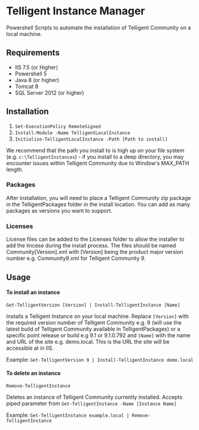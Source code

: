 # Telligent Instance Manager
Powershell Scripts to automate the installation of Telligent Community on a local machine.

## Requirements
* IIS 7.5 (or Higher)
* Powershell 5
* Java 8 (or higher)
* Tomcat 8 
* SQL Server 2012 (or higher)

## Installation
1. `Set-ExecutionPolicy RemoteSigned`
2. `Install-Module -Name TelligentLocalInstance`
3. `Initialize-TelligentLocalInstance -Path [Path to install]`

We recommend that the path you install to is high up on your file system (e.g. `c:\TelligentInstances`) - if you install to a deep directory, you may encounter issues within Telligent Community due to Window's MAX_PATH length.

### Packages

After installation, you will need to place a Telligent Community zip package in the TelligentPackages folder in the install location. You can add as many packages as versions you want to support. 

### Licenses

License files can be added to the Licenses folder to allow the installer to add the lincese during the install process. The files should be named Community[Version].xml with [Version] being the product major version number e.g. Community9.xml for Telligent Community 9.

## Usage

#### To install an instance

```Get-TelligentVersion [Version] | Install-TelligentInstance [Name]```

Installs a Telligent Instance on your local machine. Replace `[Version]` with the required version number of Telligent Community e.g. 9 (will use the latest build of Telligent Community available in TelligentPackages) or a specific point release or build  e.g 9.1 or 9.1.0.792 and `[Name]` with the name and URL of the site e.g. demo.local. This is the URL the site will be accessible at in IIS.

Example: `Get-TelligentVersion 9 | Install-TelligentInstance demo.local` 

#### To delete an instance
```Remove-TelligentInstance ```

Deletes an instance of Telligent Community currently installed. Accepts piped parameter from `Get-TelligentInstance -Name [Instance Name]`

Example: `Get-TelligentInstance example.local | Remove-TelligentInstance`
